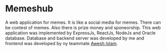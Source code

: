 # Memeshub
A web application for memes. It is like a social media for memes. There can be contest of memes. Also there is prize money and sponeorship.
This web application was implemented by ExpressJs, ReactJs, NodeJs and Oracle database. 
Database and backend server was developed by me and frontend was developed by ny teammate [Awesh Islam](https://github.com/T-h-e-A-I).
